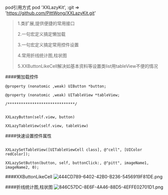 pod引用方式
pod 'XXLazyKit', :git => 'https://github.com/PittWong/XXLazyKit.git'

> 1.类扩展,提供便捷的常用接口
> 
> 2.一句宏定义搞定懒加载
> 
> 3.一句宏定义搞定常用控件设置
> 
> 4.常用折线统计图,柱状图
> 
> 5.XXButtonLikeCell解决如基本资料等设置类list用tableView不便的情况


####懒加载控件
```
@property (nonatomic ,weak) UIButton *button;

@property (nonatomic ,weak) UITableView *tableView;

/******************************/


XXLazyButton(self.view, button)

XXLazyTableView(self.view, tableView)

```

####快速设置控件属性
```

XXLazySetTableView([UITableViewCell class], @"cell", [UIColor redColor]);

XXLazySetButton(button, self, buttonClick:, @"pitt", imageName1, imageName2, 0);
```
####XXButtonLikeCell
![444CD789-6402-42B0-B236-5456919F81DE.png](http://upload-images.jianshu.io/upload_images/2103008-c7f400abc02b1df1.png?imageMogr2/auto-orient/strip%7CimageView2/2/w/1240)

####折线统计图,柱状图
![846C57DC-8E6F-4A46-88D5-4EFFE02701D1.png](http://upload-images.jianshu.io/upload_images/2103008-c8a6bc15e94bf487.png?imageMogr2/auto-orient/strip%7CimageView2/2/w/1240)

